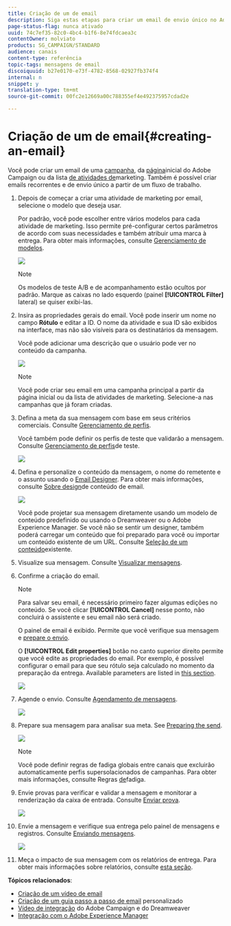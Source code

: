 ```yaml
---
title: Criação de um de email
description: Siga estas etapas para criar um email de envio único no Adobe Campaign.
page-status-flag: nunca ativado
uuid: 74c7ef35-82c0-4bc4-b1f6-8e74fdcaea3c
contentOwner: molviato
products: SG_CAMPAIGN/STANDARD
audience: canais
content-type: referência
topic-tags: mensagens de email
discoiquuid: b27e0170-e73f-4782-8568-02927fb374f4
internal: n
snippet: y
translation-type: tm+mt
source-git-commit: 00fc2e12669a00c788355ef4e492375957cdad2e

---
```



# Criação de um de email{#creating-an-email}

Você pode criar um email de uma [campanha](../../start/using/marketing-activities.md#creating-a-marketing-activity), da [página](../../start/using/interface-description.md#home-page)inicial do Adobe Campaign ou da lista [de atividades de](../../start/using/marketing-activities.md#about-marketing-activities)marketing. Também é possível criar emails recorrentes e de envio único a partir de um fluxo de trabalho.

1. Depois de começar a criar uma atividade de marketing por email, selecione o modelo que deseja usar.

   Por padrão, você pode escolher entre vários modelos para cada atividade de marketing. Isso permite pré-configurar certos parâmetros de acordo com suas necessidades e também atribuir uma marca à entrega. Para obter mais informações, consulte [Gerenciamento de modelos](../../start/using/about-templates.md).

   ![](assets/email_creation_1.png)

   >[!NOTE]
   >
   >Os modelos de teste A/B e de acompanhamento estão ocultos por padrão. Marque as caixas no lado esquerdo (painel **[!UICONTROL Filter]** lateral) se quiser exibi-las.

1. Insira as propriedades gerais do email. Você pode inserir um nome no campo **Rótulo** e editar a ID. O nome da atividade e sua ID são exibidos na interface, mas não são visíveis para os destinatários da mensagem.

   Você pode adicionar uma descrição que o usuário pode ver no conteúdo da campanha.

   ![](assets/email_creation_2.png)

   >[!NOTE]
   >
   >Você pode criar seu email em uma campanha principal a partir da página inicial ou da lista de atividades de marketing. Selecione-a nas campanhas que já foram criadas.

1. Defina a meta da sua mensagem com base em seus critérios comerciais. Consulte [Gerenciamento de perfis](../../audiences/using/about-profiles.md).

   Você também pode definir os perfis de teste que validarão a mensagem. Consulte [Gerenciamento de perfis](../../sending/using/managing-test-profiles-and-sending-proofs.md#managing-test-profiles)de teste.

   ![](assets/email_creation_3.png)

1. Defina e personalize o conteúdo da mensagem, o nome do remetente e o assunto usando o [Email Designer](../../designing/using/overview.md). Para obter mais informações, consulte [Sobre design](../../designing/using/overview.md)de conteúdo de email.

   ![](assets/email_creation_4.png)

   Você pode projetar sua mensagem diretamente usando um modelo de conteúdo predefinido ou usando o Dreamweaver ou o Adobe Experience Manager. Se você não se sentir um designer, também poderá carregar um conteúdo que foi preparado para você ou importar um conteúdo existente de um URL. Consulte [Seleção de um conteúdo](../../designing/using/using-existing-content.md)existente.

1. Visualize sua mensagem. Consulte [Visualizar mensagens](../../sending/using/previewing-messages.md).
1. Confirme a criação do email.

   >[!NOTE]
   >
   >Para salvar seu email, é necessário primeiro fazer algumas edições no conteúdo. Se você clicar **[!UICONTROL Cancel]** nesse ponto, não concluirá o assistente e seu email não será criado.

   O painel de email é exibido. Permite que você verifique sua mensagem e [prepare o envio](../../sending/using/preparing-the-send.md).

   O **[!UICONTROL Edit properties]** botão no canto superior direito permite que você edite as propriedades do email. Por exemplo, é possível configurar o email para que seu rótulo seja calculado no momento da preparação da entrega.  Available parameters are listed in [this section](../../administration/using/configuring-email-channel.md#list-of-email-properties).

   ![](assets/delivery_dashboard_2.png)

1. Agende o envio. Consulte [Agendamento de mensagens](../../sending/using/about-scheduling-messages.md).

   ![](assets/delivery_planning.png)

1. Prepare sua mensagem para analisar sua meta. See [Preparing the send](../../sending/using/confirming-the-send.md).

   ![](assets/preparing_delivery_2.png)

   >[!NOTE]
   >
   >Você pode definir regras de fadiga globais entre canais que excluirão automaticamente perfis supersolacionados de campanhas. Para obter mais informações, consulte Regras [de](../../administration/using/fatigue-rules.md)fadiga.

1. Envie provas para verificar e validar a mensagem e monitorar a renderização da caixa de entrada. Consulte [Enviar prova](../../sending/using/managing-test-profiles-and-sending-proofs.md#sending-proofs).

   ![](assets/bat_select.png)

1. Envie a mensagem e verifique sua entrega pelo painel de mensagens e registros. Consulte [Enviando mensagens](../../sending/using/confirming-the-send.md).

   ![](assets/confirm_delivery.png)

1. Meça o impacto de sua mensagem com os relatórios de entrega. Para obter mais informações sobre relatórios, consulte [esta seção](../../reporting/using/about-dynamic-reports.md).

**Tópicos relacionados**:

* [Criação de um vídeo de email](https://helpx.adobe.com/campaign/kt/acs/using/acs-create-email-from-homepage-feature-video-use.html)
* [Criação de um guia passo a passo de email](https://docs.campaign.adobe.com/doc/standard/getting_started/en/ACS_GettingStartedEmail.html) personalizado
* [Vídeo de integração](https://helpx.adobe.com/campaign/kt/acs/using/acs-dreamweaver-integration-feature-video-use.html) do Adobe Campaign e do Dreamweaver
* [Integração com o Adobe Experience Manager](../../integrating/using/integrating-with-experience-manager.md)

